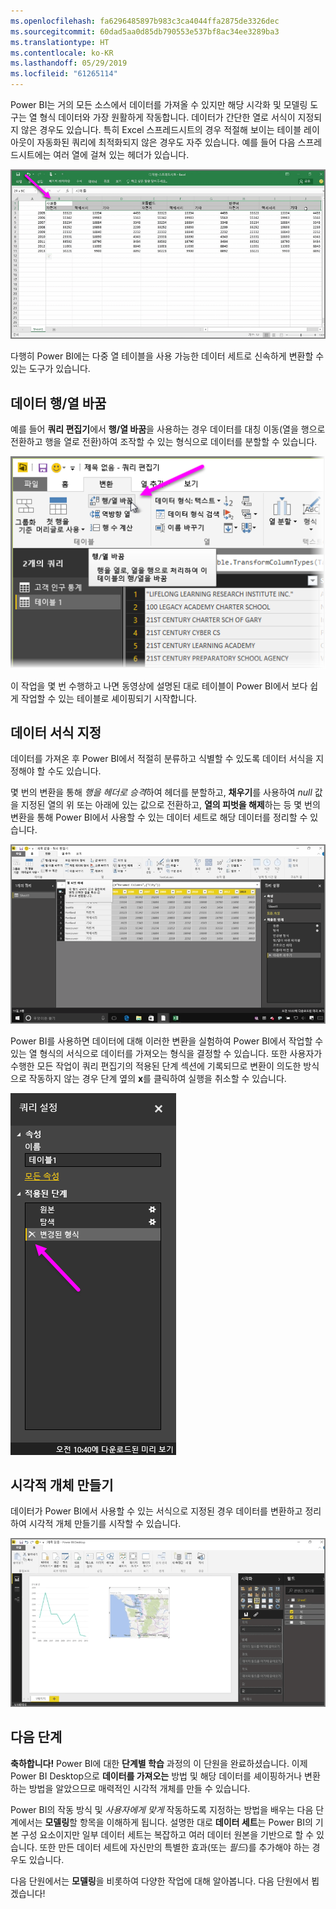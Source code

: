 ```yaml
---
ms.openlocfilehash: fa6296485897b983c3ca4044ffa2875de3326dec
ms.sourcegitcommit: 60dad5aa0d85db790553e537bf8ac34ee3289ba3
ms.translationtype: HT
ms.contentlocale: ko-KR
ms.lasthandoff: 05/29/2019
ms.locfileid: "61265114"
---
```

Power BI는 거의 모든 소스에서 데이터를 가져올 수 있지만 해당 시각화 및 모델링 도구는 열 형식 데이터와 가장 원활하게 작동합니다. 데이터가 간단한 열로 서식이 지정되지 않은 경우도 있습니다. 특히 Excel 스프레드시트의 경우 적절해 보이는 테이블 레이아웃이 자동화된 쿼리에 최적화되지 않은 경우도 자주 있습니다. 예를 들어 다음 스프레드시트에는 여러 열에 걸쳐 있는 헤더가 있습니다.

![](media/1-5-cleaning-irregular-data/1-5_1.png)

다행히 Power BI에는 다중 열 테이블을 사용 가능한 데이터 세트로 신속하게 변환할 수 있는 도구가 있습니다.

## <a name="transpose-data"></a>데이터 행/열 바꿈
예를 들어 **쿼리 편집기**에서 **행/열 바꿈**을 사용하는 경우 데이터를 대칭 이동(열을 행으로 전환하고 행을 열로 전환)하여 조작할 수 있는 형식으로 데이터를 분할할 수 있습니다.

![](media/1-5-cleaning-irregular-data/1-5_2.png)

이 작업을 몇 번 수행하고 나면 동영상에 설명된 대로 테이블이 Power BI에서 보다 쉽게 작업할 수 있는 테이블로 셰이핑되기 시작합니다.

## <a name="format-data"></a>데이터 서식 지정
데이터를 가져온 후 Power BI에서 적절히 분류하고 식별할 수 있도록 데이터 서식을 지정해야 할 수도 있습니다.

몇 번의 변환을 통해 *행을 헤더로 승격*하여 헤더를 분할하고, **채우기**를 사용하여 *null* 값을 지정된 열의 위 또는 아래에 있는 값으로 전환하고, **열의 피벗을 해제**하는 등 몇 번의 변환을 통해 Power BI에서 사용할 수 있는 데이터 세트로 해당 데이터를 정리할 수 있습니다.

![](media/1-5-cleaning-irregular-data/1-5_3.png)

Power BI를 사용하면 데이터에 대해 이러한 변환을 실험하여 Power BI에서 작업할 수 있는 열 형식의 서식으로 데이터를 가져오는 형식을 결정할 수 있습니다. 또한 사용자가 수행한 모든 작업이 쿼리 편집기의 적용된 단계 섹션에 기록되므로 변환이 의도한 방식으로 작동하지 않는 경우 단계 옆의 **x**를 클릭하여 실행을 취소할 수 있습니다.

![](media/1-5-cleaning-irregular-data/1-5_5.png)

## <a name="create-visuals"></a>시각적 개체 만들기
데이터가 Power BI에서 사용할 수 있는 서식으로 지정된 경우 데이터를 변환하고 정리하여 시각적 개체 만들기를 시작할 수 있습니다.

![](media/1-5-cleaning-irregular-data/1-5_4.png)

## <a name="next-steps"></a>다음 단계
**축하합니다!** Power BI에 대한 **단계별 학습** 과정의 이 단원을 완료하셨습니다. 이제 Power BI Desktop으로 **데이터를 가져오는** 방법 및 해당 데이터를 셰이핑하거나 변환하는 방법을 알았으므로 매력적인 시각적 개체를 만들 수 있습니다.  

Power BI의 작동 방식 및 *사용자에게 맞게* 작동하도록 지정하는 방법을 배우는 다음 단계에서는 **모델링**할 항목을 이해하게 됩니다. 설명한 대로 **데이터 세트**는 Power BI의 기본 구성 요소이지만 일부 데이터 세트는 복잡하고 여러 데이터 원본을 기반으로 할 수 있습니다. 또한 만든 데이터 세트에 자신만의 특별한 효과(또는 *필드*)를 추가해야 하는 경우도 있습니다.

다음 단원에서는 **모델링**을 비롯하여 다양한 작업에 대해 알아봅니다. 다음 단원에서 뵙겠습니다!

